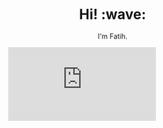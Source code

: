 <h1 align='center'> Hi! :wave:</h1>
<p align='center'>
I'm Fatih.
</p>
<figure><embed src="https://wakatime.com/share/@8daa2588-292f-4f6b-89bc-4f7490aba0a3/bc6973a0-31db-45fa-8754-ca79ce87f563.svg"></embed></figure>
